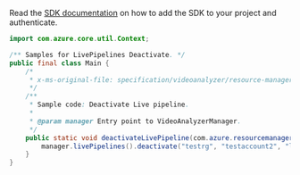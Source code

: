 Read the [SDK documentation](https://github.com/Azure/azure-sdk-for-java/blob/azure-resourcemanager-videoanalyzer_1.0.0-beta.4/sdk/videoanalyzer/azure-resourcemanager-videoanalyzer/README.md) on how to add the SDK to your project and authenticate.

```java
import com.azure.core.util.Context;

/** Samples for LivePipelines Deactivate. */
public final class Main {
    /*
     * x-ms-original-file: specification/videoanalyzer/resource-manager/Microsoft.Media/preview/2021-11-01-preview/examples/live-pipeline-deactivate.json
     */
    /**
     * Sample code: Deactivate Live pipeline.
     *
     * @param manager Entry point to VideoAnalyzerManager.
     */
    public static void deactivateLivePipeline(com.azure.resourcemanager.videoanalyzer.VideoAnalyzerManager manager) {
        manager.livePipelines().deactivate("testrg", "testaccount2", "livePipeline1", Context.NONE);
    }
}
```
